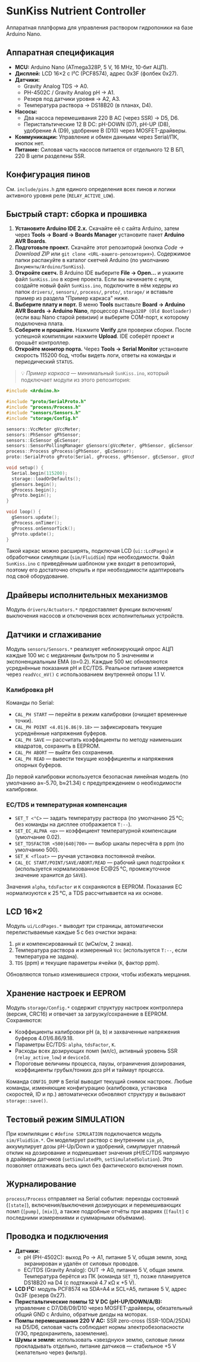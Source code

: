 # SunKiss Nutrient Controller

Аппаратная платформа для управления раствором гидропоники на базе Arduino Nano.

## Аппаратная спецификация

- **MCU:** Arduino Nano (ATmega328P, 5 V, 16 MHz, 10-бит АЦП).
- **Дисплей:** LCD 16×2 с I²C (PCF8574), адрес 0x3F (фолбек 0x27).
- **Датчики:**
  - Gravity Analog TDS → A0.
  - PH-4502C / Gravity Analog pH → A1.
  - Резерв под датчики уровня → A2, A3.
  - Температура раствора → DS18B20 (в планах, D4).
- **Насосы:**
  - Два насоса перемешивания 220 В AC (через SSR) → D5, D6.
  - Перистальтические 12 В DC: pH-DOWN (D7), pH-UP (D8), удобрение A (D9), удобрение B (D10) через MOSFET-драйверы.
- **Коммуникации:** Управление и обмен данными через Serial/ПК, кнопок нет.
- **Питание:** Силовая часть насосов питается от отдельного 12 В БП, 220 В цепи разделены SSR.

## Конфигурация пинов

См. `include/pins.h` для единого определения всех пинов и логики активного уровня реле (`RELAY_ACTIVE_LOW`).

## Быстрый старт: сборка и прошивка

1. **Установите Arduino IDE 2.x.** Скачайте её с сайта Arduino, затем через **Tools → Board → Boards Manager** установите пакет **Arduino AVR Boards**.
2. **Подготовьте проект.** Скачайте этот репозиторий (кнопка *Code → Download ZIP* или `git clone <URL-вашего-репозитория>`). Содержимое папки распакуйте в каталог скетчей Arduino (по умолчанию `Документы/Arduino/SunKiss`).
3. **Откройте скетч.** В Arduino IDE выберите **File → Open...** и укажите файл `SunKiss.ino` в корне проекта. Если вы начинаете с нуля, создайте новый файл `SunKiss.ino`, подключите в нём хедеры из папок `drivers/`, `sensors/`, `process/`, `proto/`, `storage/` и вставьте пример из раздела "Пример каркаса" ниже.
4. **Выберите плату и порт.** В меню **Tools** выставьте **Board → Arduino AVR Boards → Arduino Nano**, процессор `ATmega328P (Old Bootloader)` (если ваш Nano старой ревизии) и выберите COM-порт, к которому подключена плата.
5. **Соберите и прошейте.** Нажмите **Verify** для проверки сборки. После успешной компиляции нажмите **Upload**. IDE соберёт проект и прошьёт контроллер.
6. **Откройте монитор порта.** Через **Tools → Serial Monitor** установите скорость 115200 бод, чтобы видеть логи, ответы на команды и периодический `STATUS`.

> 💡 *Пример каркаса* — минимальный `SunKiss.ino`, который подключает модули из этого репозитория:

```cpp
#include <Arduino.h>

#include "proto/SerialProto.h"
#include "process/Process.h"
#include "sensors/Sensors.h"
#include "storage/Config.h"

sensors::VccMeter gVccMeter;
sensors::PhSensor gPhSensor;
sensors::EcSensor gEcSensor;
sensors::SensorPollingManager gSensors(gVccMeter, gPhSensor, gEcSensor);
process::Process gProcess(gPhSensor, gEcSensor);
proto::SerialProto gProto(Serial, gProcess, gPhSensor, gEcSensor, gVccMeter);

void setup() {
  Serial.begin(115200);
  storage::loadOrDefaults();
  gSensors.begin();
  gProcess.begin();
  gProto.begin();
}

void loop() {
  gSensors.update();
  gProcess.onTimer();
  gProcess.onSensorTick();
  gProto.update();
}
```

Такой каркас можно расширять, подключая LCD (`ui::LcdPages`) и обработчики симуляции (`sim/FluidSim`) при необходимости.
Файл `SunKiss.ino` с приведённым шаблоном уже входит в репозиторий, поэтому его достаточно открыть и при необходимости адаптировать
под своё оборудование.

## Драйверы исполнительных механизмов

Модуль `drivers/Actuators.*` предоставляет функции включения/выключения насосов и отключения всех исполнительных устройств.

## Датчики и сглаживание

Модуль `sensors/Sensors.*` реализует неблокирующий опрос АЦП каждые 100 мс с медианным фильтром по 5 значениям и экспоненциальным EMA (α=0.2). Каждые 500 мс обновляются усреднённые показания pH и EC/TDS. Реальное питание измеряется через `readVcc_mV()` с использованием внутренней опоры 1.1 V.

### Калибровка pH

Команды по Serial:

- `CAL_PH START` — перейти в режим калибровки (очищает временные точки).
- `CAL_PH POINT <4.01|6.86|9.18>` — зафиксировать текущие усреднённые напряжения буферов.
- `CAL_PH SAVE` — рассчитать коэффициенты по методу наименьших квадратов, сохранить в EEPROM.
- `CAL_PH ABORT` — выйти без сохранения.
- `CAL_PH READ` — вывести текущие коэффициенты и напряжения опорных буферов.

До первой калибровки используется безопасная линейная модель (по умолчанию a≈-5.70, b≈21.34) с предупреждением о необходимости калибровки.

### EC/TDS и температурная компенсация

- `SET_T <°C>` — задать температуру раствора (по умолчанию 25 °C; без команды на дисплее отображается `T:--`).
- `SET_EC_ALPHA <α>` — коэффициент температурной компенсации (умолчание 0.02).
- `SET_TDSFACTOR <500|640|700>` — выбор шкалы пересчёта в ppm (по умолчанию 500).
- `SET_K <float>` — ручная установка постоянной ячейки.
- `CAL_EC START/POINT/SAVE/ABORT/READ` — рабочий цикл подстройки `K` (используется нормализованное EC@25 °C, промежуточное значение хранится до `SAVE`).

Значения `alpha`, `tdsFactor` и `K` сохраняются в EEPROM. Показания EC нормализуются к 25 °C, а TDS рассчитывается на их основе.

## LCD 16×2

Модуль `ui/LcdPages.*` выводит три страницы, автоматически перелистываемые каждые 5 с без очистки экрана:

1. `pH` и компенсированный `EC` (мСм/см, 2 знака).
2. Температура раствора и измеренный `Vcc` (используется `T:--`, если температура не задана).
3. `TDS` (ppm) и текущие параметры ячейки (`K`, фактор ppm).

Обновляются только изменившиеся строки, чтобы избежать мерцания.

## Хранение настроек и EEPROM

Модуль `storage/Config.*` содержит структуру настроек контроллера (версия, CRC16) и отвечает за загрузку/сохранение в EEPROM. Сохраняются:

- Коэффициенты калибровки pH (a, b) и захваченные напряжения буферов 4.01/6.86/9.18.
- Параметры EC/TDS: `alpha`, `tdsFactor`, `K`.
- Расходы всех дозирующих помп (мл/с), активный уровень SSR (`relay_active_low`) и `deviceId`.
- Пороговые величины процесса, паузы, ограничения дозирования, коэффициенты грубых/тонких доз pH и таймаут процесса.

Команда `CONFIG_DUMP` в Serial выводит текущий снимок настроек. Любые команды, изменяющие конфигурацию (калибровка, установка скоростей, ID и пр.) автоматически обновляют структуру и вызывают `storage::save()`.

## Тестовый режим SIMULATION

При компиляции с `#define SIMULATION` подключается модуль `sim/FluidSim.*`. Он моделирует раствор с внутренним `sim_ph`, аккумулирует дозы pH-Up/Down и удобрений, симулирует плавный отклик на дозирование и подмешивает значения pH/EC/TDS напрямую в драйверы датчиков (`setSimulatedPh`, `setSimulatedSolution`). Это позволяет отлаживать весь цикл без фактического включения помп.

## Журналирование

`process/Process` отправляет на Serial события: переходы состояний (`[state]`), включения/выключения дозирующих и перемешивающих помп (`[pump]`, `[mix]`), а также подробные отчёты при авариях (`[fault]` с последними измерениями и суммарными объёмами).

## Проводка и подключения

- **Датчики:**
  - pH (PH-4502C): выход Po → A1, питание 5 V, общая земля, зонд экранирован и удалён от силовых проводов.
  - EC/TDS (Gravity Analog): OUT → A0, питание 5 V, общая земля. Температура берётся из ПК (команда `SET_T`), позже планируется DS18B20 на D4 (с подтяжкой 4.7 кΩ к +5 V).
- **LCD I²C:** модуль PCF8574 на SDA=A4 и SCL=A5, питание 5 V, адрес 0x3F (резерв 0x27).
- **Перистальтические помпы 12 V DC (pH-UP/DOWN/A/B):** управление с D7/D8/D9/D10 через MOSFET-драйверы, обязательный общий GND с Arduino, обратные диоды на моторах.
- **Помпы перемешивания 220 V AC:** SSR zero-cross (SSR-10DA/25DA) на D5/D6, силовая часть соблюдает нормы электробезопасности (УЗО, предохранитель, заземление).
- **Шумы и земля:** использовать «звездную» землю, силовые линии прокладывать отдельно, питание датчиков — стабильное +5 V (желательно через фильтр).
